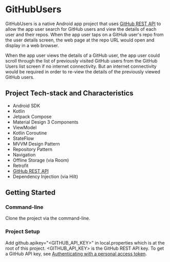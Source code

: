 # GitHubUsers

GitHubUsers is a native Android app project that uses [GitHub REST API](https://api.github.com/) to
allow the app user search for GitHub users and view the details of each user and their repos. When 
the app user taps on a GitHub user's repo from the user details screen, the web page at the repo 
URL would open and display in a web browser.

When the app user views the details of a GitHub user, the app user could scroll through the list of 
previously visited GitHub users from the GitHub Users list screen if no internet connectivity. But 
an internet connectivity would be required in order to re-view the details of the previously viewed 
GitHub users.

## Project Tech-stack and Characteristics

* Android SDK
* Kotlin
* Jetpack Compose
* Material Design 3 Components
* ViewModel
* Kotlin Coroutine
* StateFlow
* MVVM Design Pattern
* Repository Pattern
* Navigation
* Offline Storage (via Room)
* Retrofit
* [GitHub REST API](https://api.github.com/)
* Dependency Injection (via Hilt)

## Getting Started

### Command-line

Clone the project via the command-line.

### Project Setup

Add github.apikey="<GITHUB_API_KEY>" in local.properties which is at the root of this project.
<GITHUB_API_KEY> is the GitHub REST API key. To get a GitHub API key, see [Authenticating with a personal access token](https://docs.github.com/en/rest/authentication/authenticating-to-the-rest-api?apiVersion=2022-11-28#authenticating-with-a-personal-access-token).